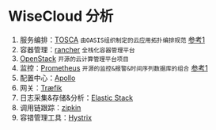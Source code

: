 # WiseCloud 分析

1. 服务编排：[TOSCA](http://docs.oasis-open.org/tosca/TOSCA-Simple-Profile-YAML/v1.0/TOSCA-Simple-Profile-YAML-v1.0.html) ``由OASIS组织制定的云应用拓扑编排规范`` [参考1](https://cloudify.co/2015/07/21/what-is-TOSCA-cloud-application-orchestration-tutorial-cloudify.html)
2. 容器管理：[rancher](http://rancher.com/) ``全栈化容器管理平台`` 
3. [OpenStack](https://www.openstack.org/) ``开源的云计算管理平台项目``
4. 监控：[Prometheus](https://prometheus.io/) ``开源的监控&报警&时间序列数据库的组合`` [参考1](https://zhuanlan.zhihu.com/p/24811652?refer=cloudsre)
5. 配置中心：[Apollo](https://github.com/ctripcorp/apollo)
6. 网关：[Træfik](https://docs.traefik.io/)
7. 日志采集&存储&分析：[Elastic Stack](https://www.elastic.co/cn/products)
8. 调用链跟踪：[zipkin](https://zipkin.io/)
9. 容错管理工具：[Hystrix](https://github.com/Netflix/hystrix)